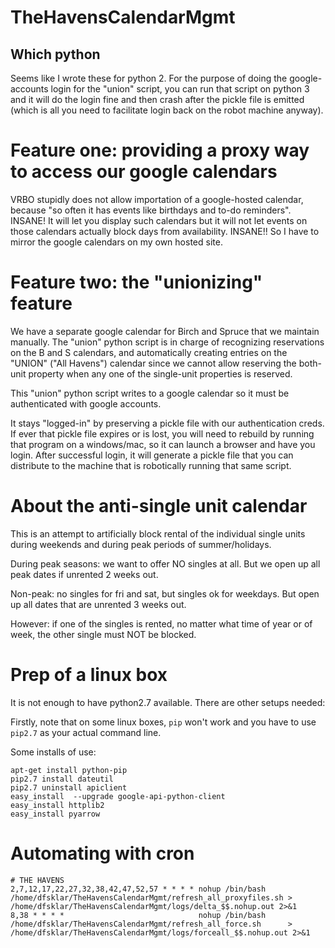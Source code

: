 # TheHavensCalendarMgmt

## Which python

Seems like I wrote  these for python 2.  For the purpose of doing the google-accounts login for the "union" script, you can run that script on python 3 and it will do the login fine and then crash after the pickle file is emitted (which is all you need to facilitate login back on the robot machine anyway).

# Feature one:  providing a proxy way to access our google calendars

VRBO stupidly does not allow importation of a google-hosted calendar, because "so often it has events like birthdays and to-do reminders".  INSANE!  It will let you display such calendars but it will not let events on those calendars actually block days from availability.  INSANE!!  So I have to mirror the google calendars on my own hosted site.


# Feature two: the "unionizing" feature

We have a separate google calendar for Birch and Spruce that we maintain manually.  The "union" python script is in charge of recognizing reservations on the B and S calendars, and automatically creating entries on the "UNION" ("All Havens") calendar since we cannot allow reserving the both-unit property when any one of the single-unit properties is reserved.

This "union" python script writes to a google calendar so it must be authenticated with google accounts.

It stays "logged-in" by preserving a pickle file with our authentication creds.  If ever that pickle file expires or is lost, you will need to rebuild by running that program on a windows/mac, so it can launch a browser and have you login.  After successful login, it will generate a pickle file that you can distribute to the machine that is robotically running that same script.




# About the anti-single unit calendar

This is an attempt to artificially block rental of the individual single units during weekends and during peak periods of summer/holidays.

During peak seasons: we want to offer NO singles at all. But we open up all peak dates if unrented 2 weeks out.

Non-peak: no singles for fri and sat, but singles ok for weekdays. But open up all dates that are unrented 3 weeks out.

However: if one of the singles is rented, no matter what time of year or of week, the other single must NOT be blocked.



# Prep of a linux box

It is not enough to have python2.7 available.  There are other setups needed:

Firstly, note that on some linux boxes, `pip` won't work and you have to use `pip2.7` as your actual command line.

Some installs of use:
```
apt-get install python-pip
pip2.7 install dateutil
pip2.7 uninstall apiclient
easy_install  --upgrade google-api-python-client
easy_install httplib2
easy_install pyarrow
```



# Automating with cron
```
# THE HAVENS
2,7,12,17,22,27,32,38,42,47,52,57 * * * * nohup /bin/bash /home/dfsklar/TheHavensCalendarMgmt/refresh_all_proxyfiles.sh > /home/dfsklar/TheHavensCalendarMgmt/logs/delta_$$.nohup.out 2>&1
8,38 * * * *                              nohup /bin/bash /home/dfsklar/TheHavensCalendarMgmt/refresh_all_force.sh      > /home/dfsklar/TheHavensCalendarMgmt/logs/forceall_$$.nohup.out 2>&1
```
